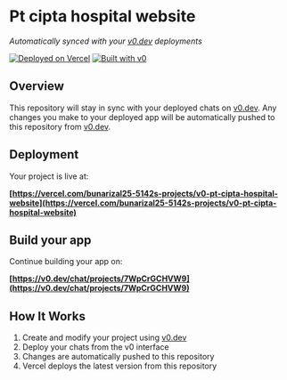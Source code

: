 # Pt cipta hospital website

*Automatically synced with your [v0.dev](https://v0.dev) deployments*

[![Deployed on Vercel](https://img.shields.io/badge/Deployed%20on-Vercel-black?style=for-the-badge&logo=vercel)](https://vercel.com/bunarizal25-5142s-projects/v0-pt-cipta-hospital-website)
[![Built with v0](https://img.shields.io/badge/Built%20with-v0.dev-black?style=for-the-badge)](https://v0.dev/chat/projects/7WpCrGCHVW9)

## Overview

This repository will stay in sync with your deployed chats on [v0.dev](https://v0.dev).
Any changes you make to your deployed app will be automatically pushed to this repository from [v0.dev](https://v0.dev).

## Deployment

Your project is live at:

**[https://vercel.com/bunarizal25-5142s-projects/v0-pt-cipta-hospital-website](https://vercel.com/bunarizal25-5142s-projects/v0-pt-cipta-hospital-website)**

## Build your app

Continue building your app on:

**[https://v0.dev/chat/projects/7WpCrGCHVW9](https://v0.dev/chat/projects/7WpCrGCHVW9)**

## How It Works

1. Create and modify your project using [v0.dev](https://v0.dev)
2. Deploy your chats from the v0 interface
3. Changes are automatically pushed to this repository
4. Vercel deploys the latest version from this repository
